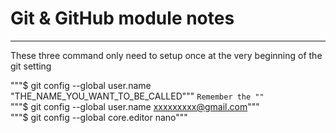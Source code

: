 # Git & GitHub module notes
***
These three command only need to setup once at the very beginning of the git setting

"""$ git config --global user.name "THE_NAME_YOU_WANT_TO_BE_CALLED""" ``Remember the "" ``  
"""$ git config --global user.name xxxxxxxxx@gmail.com"""  
"""$ git config --global core.editor nano"""  
